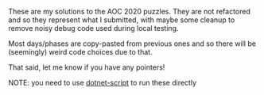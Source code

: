 These are my solutions to the AOC 2020 puzzles. They are not refactored and so they represent what I submitted, with maybe some cleanup to remove noisy debug code used during local testing.

Most days/phases are copy-pasted from previous ones and so there will be (seemingly) weird code choices due to that.

That said, let me know if you have any pointers!

NOTE: you need to use [dotnet-script](https://github.com/filipw/dotnet-script) to run these directly

